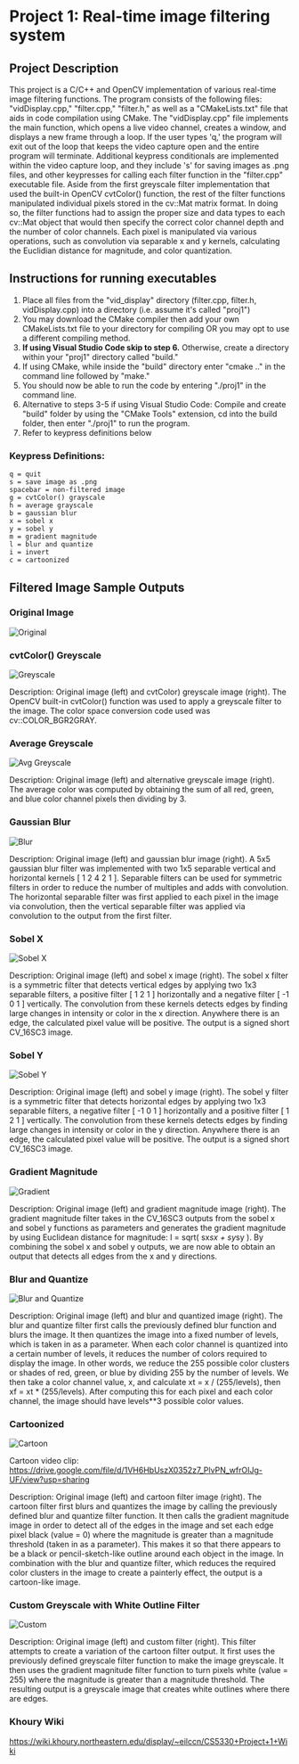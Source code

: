 # Project 1: Real-time image filtering system

## Project Description

This project is a C/C++ and OpenCV implementation of various real-time image filtering functions. The program consists of the following files: "vidDisplay.cpp," "filter.cpp," "filter.h," as well as a "CMakeLists.txt" file that aids in code compilation using CMake. The "vidDisplay.cpp" file implements the main function, which opens a live video channel, creates a window, and displays a new frame through a loop. If the user types 'q,' the program will exit out of the loop that keeps the video capture open and the entire program will terminate. Additional keypress conditionals are implemented within the video capture loop, and they include 's' for saving images as .png files, and other keypresses for calling each filter function in the "filter.cpp" executable file. Aside from the first greyscale filter implementation that used the built-in OpenCV cvtColor() function, the rest of the filter functions manipulated individual pixels stored in the cv::Mat matrix format. In doing so, the filter functions had to assign the proper size and data types to each cv::Mat object that would then specify the correct color channel depth and the number of color channels. Each pixel is manipulated via various operations, such as convolution via separable x and y kernels, calculating the Euclidian distance for magnitude, and color quantization. 

## Instructions for running executables 

1. Place all files from the "vid_display" directory (filter.cpp, filter.h, vidDisplay.cpp) into a directory (i.e. assume it's called "proj1") <br />
2. You may download the CMake compiler then add your own CMakeLists.txt file to your directory for compiling OR you may opt to use a different compiling method.
3. **If using Visual Studio Code skip to step 6.** Otherwise, create a directory within your "proj1" directory called "build."<br />
4. If using CMake, while inside the "build" directory enter "cmake .." in the command line followed by "make." <br />
5. You should now be able to run the code by entering "./proj1" in the command line. <br />
6. Alternative to steps 3-5 if using Visual Studio Code: Compile and create "build" folder by using the "CMake Tools" extension, cd into the build folder, then enter "./proj1" to run the program. <br />
7. Refer to keypress definitions below 

### Keypress Definitions:
```
q = quit
s = save image as .png
spacebar = non-filtered image
g = cvtColor() grayscale
h = average grayscale
b = gaussian blur
x = sobel x
y = sobel y
m = gradient magnitude
l = blur and quantize
i = invert
c = cartoonized
```

## Filtered Image Sample Outputs

### Original Image
![Original](image_samples/lamp0.png)

### cvtColor() Greyscale
![Greyscale](image_samples/lamp1.png)

Description: Original image (left) and cvtColor) greyscale image (right). The OpenCV built-in cvtColor() function was used to apply a greyscale filter to the image. The color space conversion code used was cv::COLOR_BGR2GRAY. 

### Average Greyscale
![Avg Greyscale](image_samples/lamp2.png)

Description: Original image (left) and alternative greyscale image (right). The average color was computed by obtaining the sum of all red, green, and blue color channel pixels then dividing by 3. 

### Gaussian Blur
![Blur](image_samples/lamp3.png)

Description: Original image (left) and gaussian blur image (right). A 5x5 gaussian blur filter was implemented with two 1x5 separable vertical and horizontal kernels [ 1 2 4 2 1 ]. Separable filters can be used for symmetric filters in order to reduce the number of multiples and adds with convolution. The horizontal separable filter was first applied to each pixel in the image via convolution, then the vertical separable filter was applied via convolution to the output from the first filter. 

### Sobel X
![Sobel X](image_samples/lamp4.png)

Description: Original image (left) and sobel x image (right). The sobel x filter is a symmetric filter that detects vertical edges by applying two 1x3 separable filters, a positive filter [ 1 2 1 ] horizontally and a negative filter [ -1 0 1 ] vertically. The convolution from these kernels detects edges by finding large changes in intensity or color in the x direction. Anywhere there is an edge, the calculated pixel value will be positive. The output is a signed short CV_16SC3 image. 

### Sobel Y
![Sobel Y](image_samples/lamp5.png)

Description: Original image (left) and sobel y image (right). The sobel y filter is a symmetric filter that detects horizontal edges by applying two 1x3 separable filters, a negative filter [ -1 0 1 ] horizontally and a positive filter [ 1 2 1 ] vertically. The convolution from these kernels detects edges by finding large changes in intensity or color in the y direction. Anywhere there is an edge, the calculated pixel value will be positive. The output is a signed short CV_16SC3 image. 

### Gradient Magnitude
![Gradient](image_samples/lamp6.png)

Description: Original image (left) and gradient magnitude image (right). The gradient magnitude filter takes in the CV_16SC3 outputs from the sobel x and sobel y functions as parameters and generates the gradient magnitude by using Euclidean distance for magnitude: I = sqrt( sx*sx + sy*sy ). By combining the sobel x and sobel y outputs, we are now able to obtain an output that detects all edges from the x and y directions. 

### Blur and Quantize
![Blur and Quantize](image_samples/lamp7.png)

Description: Original image (left) and blur and quantized image (right). The blur and quantize filter first calls the previously defined blur function and blurs the image. It then quantizes the image into a fixed number of levels, which is taken in as a parameter. When each color channel is quantized into a certain number of levels, it reduces the number of colors required to display the image. In other words, we reduce the 255 possible color clusters or shades of red, green, or blue by dividing 255 by the number of levels. We then take a color channel value, x, and calculate xt = x / (255/levels), then xf = xt * (255/levels). After computing this for each pixel and each color channel, the image should have levels**3 possible color values.

### Cartoonized
![Cartoon](image_samples/lamp8.png)

Cartoon video clip: https://drive.google.com/file/d/1VH6HbUszX0352z7_PlvPN_wfrOIJg-UF/view?usp=sharing

Description: Original image (left) and cartoon filter image (right). The cartoon filter first blurs and quantizes the image by calling the previously defined blur and quantize filter function. It then calls the gradient magnitude image in order to detect all of the edges in the image and set each edge pixel black (value = 0) where the magnitude is greater than a magnitude threshold (taken in as a parameter). This makes it so that there appears to be a black or pencil-sketch-like outline around each object in the image. In combination with the blur and quantize filter, which reduces the required color clusters in the image to create a painterly effect, the output is a cartoon-like image.

### Custom Greyscale with White Outline Filter
![Custom](image_samples/lamp9.png)

Description: Original image (left) and custom filter (right). This filter attempts to create a variation of the cartoon filter output. It first uses the previously defined greyscale filter function to make the image greyscale. It then uses the gradient magnitude filter function to turn pixels white (value = 255) where the magnitude is greater than a magnitude threshold. The resulting output is a greyscale image that creates white outlines where there are edges. 

### Khoury Wiki
https://wiki.khoury.northeastern.edu/display/~eilccn/CS5330+Project+1+Wiki 


